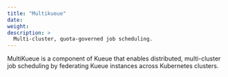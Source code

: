 ```yaml
---
title: "Multikueue"
date: 
weight: 
description: >
  Multi-cluster, quota-governed job scheduling.
---
```


MultiKueue is a component of Kueue that enables distributed, multi-cluster job scheduling by federating Kueue instances across Kubernetes clusters.